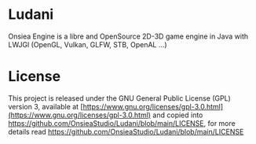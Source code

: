 # Ludani
Onsiea Engine is a libre and OpenSource 2D-3D game engine in Java with LWJGl (OpenGL, Vulkan, GLFW, STB, OpenAL ...)

# License

This project is released under the GNU General Public License (GPL) version 3, available at [https://www.gnu.org/licenses/gpl-3.0.html](https://www.gnu.org/licenses/gpl-3.0.html) and copied into https://github.com/OnsieaStudio/Ludani/blob/main/LICENSE, for more details read https://github.com/OnsieaStudio/Ludani/blob/main/LICENSE
